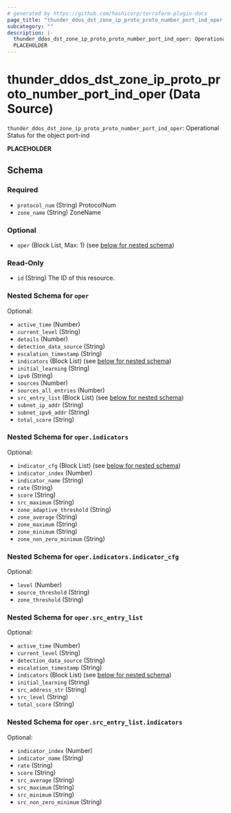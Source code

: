 ```yaml
---
# generated by https://github.com/hashicorp/terraform-plugin-docs
page_title: "thunder_ddos_dst_zone_ip_proto_proto_number_port_ind_oper Data Source - terraform-provider-thunder"
subcategory: ""
description: |-
  thunder_ddos_dst_zone_ip_proto_proto_number_port_ind_oper: Operational Status for the object port-ind
  PLACEHOLDER
---
```


# thunder_ddos_dst_zone_ip_proto_proto_number_port_ind_oper (Data Source)

`thunder_ddos_dst_zone_ip_proto_proto_number_port_ind_oper`: Operational Status for the object port-ind

__PLACEHOLDER__



<!-- schema generated by tfplugindocs -->
## Schema

### Required

- `protocol_num` (String) ProtocolNum
- `zone_name` (String) ZoneName

### Optional

- `oper` (Block List, Max: 1) (see [below for nested schema](#nestedblock--oper))

### Read-Only

- `id` (String) The ID of this resource.

<a id="nestedblock--oper"></a>
### Nested Schema for `oper`

Optional:

- `active_time` (Number)
- `current_level` (String)
- `details` (Number)
- `detection_data_source` (String)
- `escalation_timestamp` (String)
- `indicators` (Block List) (see [below for nested schema](#nestedblock--oper--indicators))
- `initial_learning` (String)
- `ipv6` (String)
- `sources` (Number)
- `sources_all_entries` (Number)
- `src_entry_list` (Block List) (see [below for nested schema](#nestedblock--oper--src_entry_list))
- `subnet_ip_addr` (String)
- `subnet_ipv6_addr` (String)
- `total_score` (String)

<a id="nestedblock--oper--indicators"></a>
### Nested Schema for `oper.indicators`

Optional:

- `indicator_cfg` (Block List) (see [below for nested schema](#nestedblock--oper--indicators--indicator_cfg))
- `indicator_index` (Number)
- `indicator_name` (String)
- `rate` (String)
- `score` (String)
- `src_maximum` (String)
- `zone_adaptive_threshold` (String)
- `zone_average` (String)
- `zone_maximum` (String)
- `zone_minimum` (String)
- `zone_non_zero_minimum` (String)

<a id="nestedblock--oper--indicators--indicator_cfg"></a>
### Nested Schema for `oper.indicators.indicator_cfg`

Optional:

- `level` (Number)
- `source_threshold` (String)
- `zone_threshold` (String)



<a id="nestedblock--oper--src_entry_list"></a>
### Nested Schema for `oper.src_entry_list`

Optional:

- `active_time` (Number)
- `current_level` (String)
- `detection_data_source` (String)
- `escalation_timestamp` (String)
- `indicators` (Block List) (see [below for nested schema](#nestedblock--oper--src_entry_list--indicators))
- `initial_learning` (String)
- `src_address_str` (String)
- `src_level` (String)
- `total_score` (String)

<a id="nestedblock--oper--src_entry_list--indicators"></a>
### Nested Schema for `oper.src_entry_list.indicators`

Optional:

- `indicator_index` (Number)
- `indicator_name` (String)
- `rate` (String)
- `score` (String)
- `src_average` (String)
- `src_maximum` (String)
- `src_minimum` (String)
- `src_non_zero_minimum` (String)


